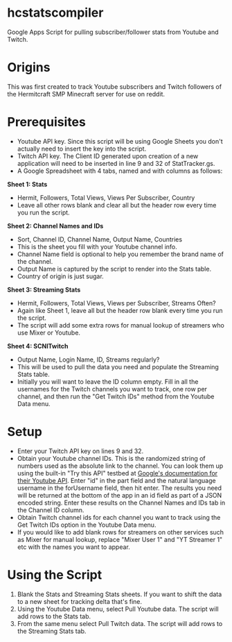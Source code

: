 # hcstatscompiler
Google Apps Script for pulling subscriber/follower stats from Youtube and Twitch.

# Origins

This was first created to track Youtube subscribers and Twitch followers of the Hermitcraft SMP Minecraft server for use on reddit.

# Prerequisites

- Youtube API key. Since this script will be using Google Sheets you don't actually need to insert the key into the script.
- Twitch API key. The Client ID generated upon creation of a new application will need to be inserted in line 9 and 32 of StatTracker.gs.
- A Google Spreadsheet with 4 tabs, named and with columns as follows:

**Sheet 1: Stats**
- Hermit, Followers, Total Views, Views Per Subscriber, Country
- Leave all other rows blank and clear all but the header row every time you run the script.

**Sheet 2: Channel Names and IDs**
- Sort, Channel ID, Channel Name, Output Name, Countries
- This is the sheet you fill with your Youtube channel info. 
- Channel Name field is optional to help you remember the brand name of the channel.
- Output Name is captured by the script to render into the Stats table.
- Country of origin is just sugar.

**Sheet 3: Streaming Stats**
- Hermit, Followers, Total Views, Views per Subscriber, Streams Often?
- Again like Sheet 1, leave all but the header row blank every time you run the script.
- The script will add some extra rows for manual lookup of streamers who use Mixer or Youtube.

**Sheet 4: SCNITwitch**
- Output Name, Login Name, ID, Streams regularly?
- This will be used to pull the data you need and populate the Streaming Stats table.
- Initially you will want to leave the ID column empty. Fill in all the usernames for the Twitch channels you want to track, one row per channel, and then run the "Get Twitch IDs" method from the Youtube Data menu.

# Setup

- Enter your Twitch API key on lines 9 and 32.
- Obtain your Youtube channel IDs. This is the randomized string of numbers used as the absolute link to the channel. You can look them up using the built-in "Try this API" testbed at [Google's documentation for their Youtube API](https://developers.google.com/youtube/v3/docs/channels/list). Enter "id" in the part field and the natural language username in the forUsername field, then hit enter. The results you need will be returned at the bottom of the app in an id field as part of a JSON encoded string. Enter these results on the Channel Names and IDs tab in the Channel ID column.
- Obtain Twitch channel ids for each channel you want to track using the Get Twitch IDs option in the Youtube Data menu.
- If you would like to add blank rows for streamers on other services such as Mixer for manual lookup, replace "Mixer User 1" and "YT Streamer 1" etc with the names you want to appear.

# Using the Script

1. Blank the Stats and Streaming Stats sheets. If you want to shift the data to a new sheet for tracking delta that's fine.
2. Using the Youtube Data menu, select Pull Youtube data. The script will add rows to the Stats tab.
3. From the same menu select Pull Twitch data. The script will add rows to the Streaming Stats tab.
